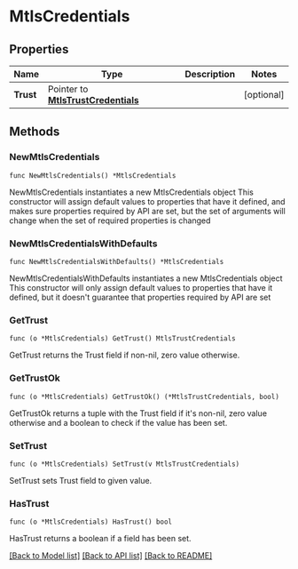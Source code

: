 # MtlsCredentials

## Properties

Name | Type | Description | Notes
------------ | ------------- | ------------- | -------------
**Trust** | Pointer to [**MtlsTrustCredentials**](MtlsTrustCredentials.md) |  | [optional] 

## Methods

### NewMtlsCredentials

`func NewMtlsCredentials() *MtlsCredentials`

NewMtlsCredentials instantiates a new MtlsCredentials object
This constructor will assign default values to properties that have it defined,
and makes sure properties required by API are set, but the set of arguments
will change when the set of required properties is changed

### NewMtlsCredentialsWithDefaults

`func NewMtlsCredentialsWithDefaults() *MtlsCredentials`

NewMtlsCredentialsWithDefaults instantiates a new MtlsCredentials object
This constructor will only assign default values to properties that have it defined,
but it doesn't guarantee that properties required by API are set

### GetTrust

`func (o *MtlsCredentials) GetTrust() MtlsTrustCredentials`

GetTrust returns the Trust field if non-nil, zero value otherwise.

### GetTrustOk

`func (o *MtlsCredentials) GetTrustOk() (*MtlsTrustCredentials, bool)`

GetTrustOk returns a tuple with the Trust field if it's non-nil, zero value otherwise
and a boolean to check if the value has been set.

### SetTrust

`func (o *MtlsCredentials) SetTrust(v MtlsTrustCredentials)`

SetTrust sets Trust field to given value.

### HasTrust

`func (o *MtlsCredentials) HasTrust() bool`

HasTrust returns a boolean if a field has been set.


[[Back to Model list]](../README.md#documentation-for-models) [[Back to API list]](../README.md#documentation-for-api-endpoints) [[Back to README]](../README.md)


